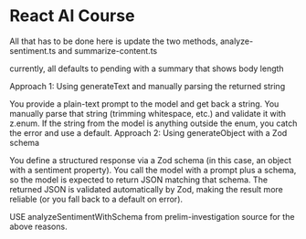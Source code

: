 # React AI Course

All that has to be done here is update the two methods, analyze-sentiment.ts and summarize-content.ts

currently, all defaults to pending with a summary that shows body length

Approach 1: Using generateText and manually parsing the returned string

You provide a plain-text prompt to the model and get back a string.
You manually parse that string (trimming whitespace, etc.) and validate it with z.enum.
If the string from the model is anything outside the enum, you catch the error and use a default.
Approach 2: Using generateObject with a Zod schema

You define a structured response via a Zod schema (in this case, an object with a sentiment property).
You call the model with a prompt plus a schema, so the model is expected to return JSON matching that schema.
The returned JSON is validated automatically by Zod, making the result more reliable (or you fall back to a default on error).

USE analyzeSentimentWithSchema from prelim-investigation source for the above reasons.
